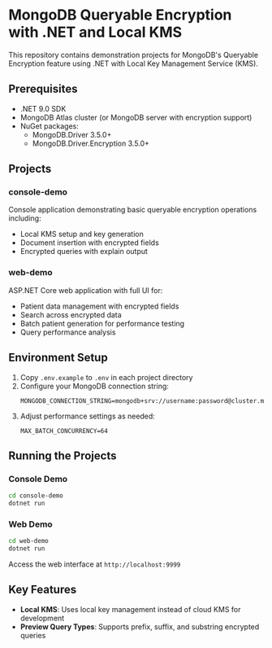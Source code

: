 # MongoDB Queryable Encryption with .NET and Local KMS

This repository contains demonstration projects for MongoDB's Queryable Encryption feature using .NET with Local Key Management Service (KMS).

## Prerequisites

- .NET 9.0 SDK
- MongoDB Atlas cluster (or MongoDB server with encryption support)
- NuGet packages:
  - MongoDB.Driver 3.5.0+
  - MongoDB.Driver.Encryption 3.5.0+

## Projects

### console-demo
Console application demonstrating basic queryable encryption operations including:
- Local KMS setup and key generation
- Document insertion with encrypted fields
- Encrypted queries with explain output

### web-demo
ASP.NET Core web application with full UI for:
- Patient data management with encrypted fields
- Search across encrypted data
- Batch patient generation for performance testing
- Query performance analysis

## Environment Setup

1. Copy `.env.example` to `.env` in each project directory
2. Configure your MongoDB connection string:
   ```
   MONGODB_CONNECTION_STRING=mongodb+srv://username:password@cluster.mongodb.net/
   ```
3. Adjust performance settings as needed:
   ```
   MAX_BATCH_CONCURRENCY=64
   ```

## Running the Projects

### Console Demo
```bash
cd console-demo
dotnet run
```

### Web Demo
```bash
cd web-demo
dotnet run
```

Access the web interface at `http://localhost:9999`

## Key Features

- **Local KMS**: Uses local key management instead of cloud KMS for development
- **Preview Query Types**: Supports prefix, suffix, and substring encrypted queries
  
